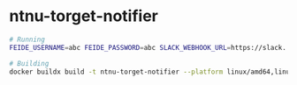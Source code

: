 # ntnu-torget-notifier

```bash
# Running
FEIDE_USERNAME=abc FEIDE_PASSWORD=abc SLACK_WEBHOOK_URL=https://slack.... EACH_N_SEC=60 node main.js
```

```bash
# Building
docker buildx build -t ntnu-torget-notifier --platform linux/amd64,linux/arm64,linux/arm .
```
